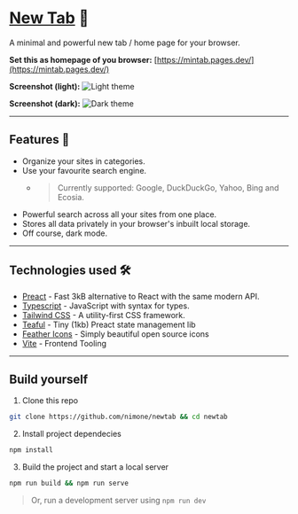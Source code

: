 # [New Tab](https://mintab.pages.dev/) 📌

A minimal and powerful new tab / home page for your browser.

**Set this as homepage of you browser:** [https://mintab.pages.dev/](https://mintab.pages.dev/)

**Screenshot (light):**
![Light theme](https://i.ibb.co/Jr9dNn1/image.png)

**Screenshot (dark):**
![Dark theme](https://i.ibb.co/qnVrr47/image.png)

---

## Features 🌟

- Organize your sites in categories.
- Use your favourite search engine.
  - > Currently supported: Google, DuckDuckGo, Yahoo, Bing and Ecosia.
- Powerful search across all your sites from one place.
- Stores all data privately in your browser's inbuilt local storage.
- Off course, dark mode.

---

## Technologies used 🛠️

- [Preact](https://preactjs.com/) - Fast 3kB alternative to React with the same modern API.
- [Typescript](https://www.typescriptlang.org/) - JavaScript with syntax for types.
- [Tailwind CSS](https://tailwindcss.com/) - A utility-first CSS framework.
- [Teaful](https://github.com/teafuljs/teaful) - Tiny (1kb) Preact state management lib
- [Feather Icons](https://feathericons.com/) - Simply beautiful open source icons
- [Vite](https://vitejs.dev/) - Frontend Tooling

---

## Build yourself

1. Clone this repo

```bash
git clone https://github.com/nimone/newtab && cd newtab
```

2. Install project dependecies

```bash
npm install
```

3. Build the project and start a local server

```bash
npm run build && npm run serve
```

> Or, run a development server using `npm run dev`

